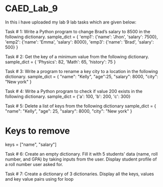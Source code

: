 # CAED_Lab_9
In this i have uploaded my lab 9 lab tasks which are given below: 

Task # 1: 
Write a Python program to change Brad’s salary to 8500 in the following dictionary.
sample_dict =
{
'emp1': {'name': 'Jhon',
'salary': 7500},
'emp2': {'name': 'Emma',
'salary': 8000},
'emp3': {'name': 'Brad',
'salary': 500}
}

Task # 2: 
Get the key of a minimum value from the following dictionary.
sample_dict = {
'Physics': 82,
'Math': 65,
'history': 75
}

Task # 3:
Write a program to rename a key city to a location in the following dictionary.
sample_dict = {
"name": "Kelly",
"age":25,
"salary": 8000,
"city": "New york"
}

Task # 4: 
Write a Python program to check if value 200 exists in the following dictionary.
sample_dict = {'a': 100,
'b': 200,
'c': 300}

Task # 5:
Delete a list of keys from the following dictionary
sample_dict = {
"name": "Kelly",
"age": 25,
"salary": 8000,
"city": "New york"
}
# Keys to remove
keys = ["name", "salary"]

Task # 6:
Create an empty dictionary. Fill it with 5 students’ data (name, roll number, and GPA) by
taking inputs from the user. Display student profile of a roll number user asked for.

Task # 7:
Create a dictionary of 3 dictionaries. Display all the keys, values and key value pairs
using for loop

